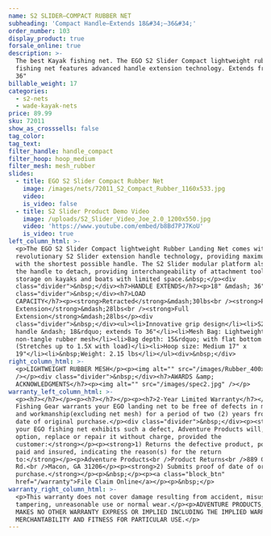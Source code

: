 ```yaml
---
name: S2 SLIDER—COMPACT RUBBER NET
subheading: 'Compact Handle—Extends 18&#34;—36&#34;'
order_number: 103
display_product: true
forsale_online: true
description: >-
  The best Kayak fishing net. The EGO S2 Slider Compact lightweight rubber
  fishing net features advanced handle extension technology. Extends from 18" to
  36"
billable_weight: 17
categories:
  - s2-nets
  - wade-kayak-nets
price: 89.99
sku: 72011
show_as_crosssells: false
tag_color:
tag_text:
filter_handle: handle_compact
filter_hoop: hoop_medium
filter_mesh: mesh_rubber
slides:
  - title: EGO S2 Slider Compact Rubber Net
    image: /images/nets/72011_S2_Compact_Rubber_1160x533.jpg
    video:
    is_video: false
  - title: S2 Slider Product Demo Video
    image: /uploads/S2_Slider_Video_Joe_2.0_1200x550.jpg
    video: 'https://www.youtube.com/embed/b8Bd7PJ7KoU'
    is_video: true
left_column_html: >-
  <p>The EGO S2 Slider Compact lightweight Rubber Landing Net comes with the
  revolutionary S2 Slider extension handle technology, providing maximum reach
  with the shortest possible handle. The S2 Slider modular platform also allows
  the handle to detach, providing interchangeability of attachment tools, easy
  storage on kayaks and boats with limited space.&nbsp;</p><div
  class="divider">&nbsp;</div><h7>HANDLE EXTENDS</h7><p>18" &mdash; 36"</p><div
  class="divider">&nbsp;</div><h7>LOAD
  CAPACITY</h7><p><strong>Retracted</strong>&mdash;30lbs<br /><strong>Partial
  Extension</strong>&mdash;28lbs<br /><strong>Full
  Extension</strong>&mdash;28lbs</p><div
  class="divider">&nbsp;</div><ul><li>Innovative grip design</li><li>S2 Slider
  handle &ndash; 18&rdquo; extends To 36"</li><li>Mesh Bag: Lightweight
  non-tangle rubber mesh</li><li>Bag depth: 15&rdquo; with flat bottom
  (Stretches up to 1.5X with load)</li><li>Hoop size: Medium 17" x
  19"</li><li>&nbsp;Weight: 2.15 lbs</li></ul><div>&nbsp;</div>
right_column_html: >-
  <p>LIGHTWEIGHT RUBBER MESH</p><p><img alt="" src="/images/Rubber_400x150.jpg"
  /></p><div class="divider">&nbsp;</div><h7>AWARDS &amp;
  ACKNOWLEDGMENTS</h7><p><img alt="" src="/images/spec2.jpg" /></p>
warranty_left_column_html: >-
  <p><h7></h7></p><p><h7></h7></p><p><h7>2-Year Limited Warranty</h7></p><p>EGO
  Fishing Gear warrants your EGO landing net to be free of defects in material
  and workmanship(excluding net mesh) for a period of two (2) years from the
  date of original purchase.</p><div class="divider">&nbsp;</div><p><strong>If
  your EGO fishing net exhibits such a defect, Adventure Products will, at its
  option, replace or repair it without charge, provided the
  customer:</strong></p><p><strong>1) Returns the defective product, postage
  paid and insured, indicating the reason(s) for the return
  to:</strong></p><p>Adventure Products<br />Product Returns<br />889 Guy Paine
  Rd.<br />Macon, GA 31206</p><p><strong>2) Submits proof of date of original
  purchase.</strong></p><p>&nbsp;</p><p><a class="block_btn"
  href="/warranty">File Claim Online</a></p><p>&nbsp;</p>
warranty_right_column_html: >-
  <p>This warranty does not cover damage resulting from accident, misuse, abuse,
  tampering, unreasonable use or normal wear.</p><p>ADVENTURE PRODUCTS, INC.
  MAKES NO OTHER WARRANTY EXPRESS OR IMPLIED INCLUDING THE IMPLIED WARRANTIES OF
  MERCHANTABILITY AND FITNESS FOR PARTICULAR USE.</p>
---
```

